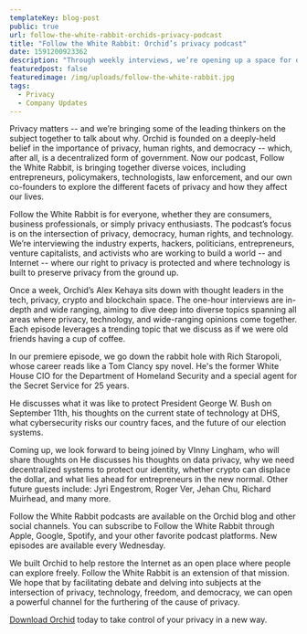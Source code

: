 ```yaml
---
templateKey: blog-post
public: true
url: follow-the-white-rabbit-orchids-privacy-podcast
title: "Follow the White Rabbit: Orchid’s privacy podcast"
date: 1591200923362
description: "Through weekly interviews, we’re opening up a space for discussion and debate on issues related to privacy."
featuredpost: false
featuredimage: /img/uploads/follow-the-white-rabbit.jpg
tags:
  - Privacy
  - Company Updates
---
```


Privacy matters -- and we’re bringing some of the leading thinkers on the subject together to talk about why. Orchid is founded on a deeply-held belief in the importance of privacy, human rights, and democracy -- which, after all, is a decentralized form of government. Now our podcast, Follow the White Rabbit, is bringing together diverse voices, including entrepreneurs, policymakers, technologists, law enforcement, and our own co-founders to explore the different facets of privacy and how they affect our lives.

Follow the White Rabbit is for everyone, whether they are consumers, business professionals, or simply privacy enthusiasts. The podcast’s focus is on the intersection of privacy, democracy, human rights, and technology. We’re interviewing the industry experts, hackers, politicians, entrepreneurs, venture capitalists, and activists who are working to build a world -- and Internet -- where our right to privacy is protected and where technology is built to preserve privacy from the ground up.

Once a week, Orchid’s Alex Kehaya sits down with thought leaders in the tech, privacy, crypto and blockchain space. The one-hour interviews are in-depth and wide ranging, aiming to dive deep into diverse topics spanning all areas where privacy, technology, and wide-ranging opinions come together. Each episode leverages a trending topic that we discuss as if we were old friends having a cup of coffee.

In our premiere episode, we go down the rabbit hole with Rich Staropoli, whose career reads like a Tom Clancy spy novel. He's the former White House CIO for the Department of Homeland Security and a special agent for the Secret Service for 25 years.

He discusses what it was like to protect President George W. Bush on September 11th, his thoughts on the current state of technology at DHS, what cybersecurity risks our country faces, and the future of our election systems.

Coming up, we look forward to being joined by VInny Lingham, who will share thoughts on He discusses his thoughts on data privacy, why we need decentralized systems to protect our identity, whether crypto can displace the dollar, and what lies ahead for entrepreneurs in the new normal. Other future guests include: Jyri Engestrom, Roger Ver, Jehan Chu, Richard Muirhead, and many more.

Follow the White Rabbit podcasts are available on the Orchid blog and other social channels. You can subscribe to Follow the White Rabbit through Apple, Google, Spotify, and your other favorite podcast platforms. New episodes are available every Wednesday.

We built Orchid to help restore the Internet as an open place where people can explore freely. Follow the White Rabbit is an extension of that mission. We hope that by facilitating debate and delving into subjects at the intersection of privacy, technology, freedom, and democracy, we can open a powerful channel for the furthering of the cause of privacy.

[Download Orchid](https://www.orchid.com/download) today to take control of your privacy in a new way.
